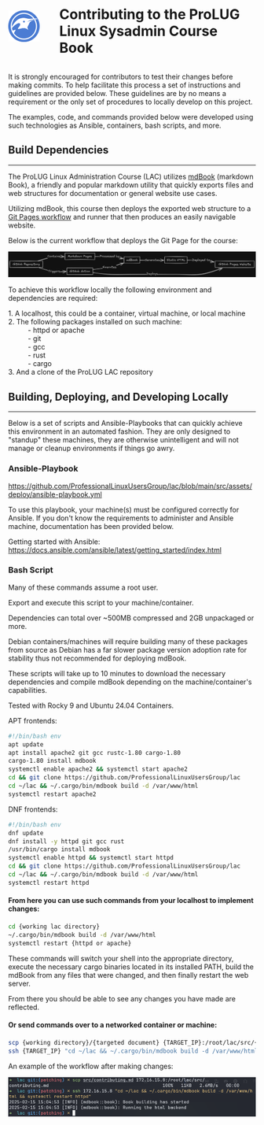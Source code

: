 <head>
  <style> .flex-container { display: flex; align-items: center; gap: 20px; } </style>
</head>
<div class="flex-container">
        <img src="https://github.com/ProfessionalLinuxUsersGroup/img/blob/main/Assets/Logos/ProLUG_Round_Transparent_LOGO.png?raw=true" width="64" height="64">
    <p>
        <h1>Contributing to the ProLUG Linux Sysadmin Course Book</h1>
    </p>
</div>

It is strongly encouraged for contributors to test their changes before making
commits. To help facilitate this process a set of instructions and guidelines
are provided below. These guidelines are by no means a requirement or the only
set of procedures to locally develop on this project.

The examples, code, and commands provided below were developed using such
technologies as Ansible, containers, bash scripts, and more.

## Build Dependencies

---

The ProLUG Linux Administration Course (LAC) utilizes [mdBook](https://github.com/rust-lang/mdBook)
(markdown Book), a friendly and popular markdown utility that quickly exports
files and web structures for documentation or general website use cases.

Utilizing mdBook, this course then deploys the exported web structure to a
[Git Pages workflow](https://docs.github.com/en/pages/getting-started-with-github-pages/using-custom-workflows-with-github-pages) and runner that then produces an easily navigable website.

Below is the current workflow that deploys the Git Page for the course:

<img src="./assets/images/flow.png"></img>

To achieve this workflow locally the following environment and dependencies are
required:

<dl>
    <dt>1. A localhost, this could be a container, virtual machine, or local machine</dt>
    <dt>2. The following packages installed on such machine:</dt>
    <dd>- httpd or apache</dd>
    <dd>- git</dd>
    <dd>- gcc</dd>
    <dd>- rust</dd>
    <dd>- cargo</dd>
    <dt>3. And a clone of the ProLUG LAC repository</dt>
</dl>

## Building, Deploying, and Developing Locally

---

Below is a set of scripts and Ansible-Playbooks that can quickly achieve this
environment in an automated fashion. They are only designed to "standup" these
machines, they are otherwise unintelligent and will not manage or cleanup
environments if things go awry.

### Ansible-Playbook

<https://github.com/ProfessionalLinuxUsersGroup/lac/blob/main/src/assets/deploy/ansible-playbook.yml>

To use this playbook, your machine(s) must be configured correctly for Ansible.
If you don't know the requirements to administer and Ansible machine, documentation
has been provided below.

Getting started with Ansible:  
<https://docs.ansible.com/ansible/latest/getting_started/index.html>

### Bash Script

Many of these commands assume a root user.

Export and execute this script to your machine/container.

<div class=warning>

Dependencies can total over ~500MB compressed and 2GB unpackaged or more.

Debian containers/machines will require building many of these packages from
source as Debian has a far slower package version adoption rate for stability
thus not recommended for deploying mdBook.

</div>

These scripts will take up to 10 minutes to download the necessary dependencies
and compile mdBook depending on the machine/container's capabilities.

Tested with Rocky 9 and Ubuntu 24.04 Containers.

APT frontends:

```bash
#!/bin/bash env
apt update
apt install apache2 git gcc rustc-1.80 cargo-1.80
cargo-1.80 install mdbook
systemctl enable apache2 && systemctl start apache2
cd && git clone https://github.com/ProfessionalLinuxUsersGroup/lac
cd ~/lac && ~/.cargo/bin/mdbook build -d /var/www/html
systemctl restart apache2
```

DNF frontends:

```bash
#!/bin/bash env
dnf update
dnf install -y httpd git gcc rust
/usr/bin/cargo install mdbook
systemctl enable httpd && systemctl start httpd
cd && git clone https://github.com/ProfessionalLinuxUsersGroup/lac
cd ~/lac && ~/.cargo/bin/mdbook build -d /var/www/html
systemctl restart httpd
```

#### From here you can use such commands from your localhost to implement changes:

```bash
cd {working lac directory}
~/.cargo/bin/mdbook build -d /var/www/html
systemctl restart {httpd or apache}
```

These commands will switch your shell into the appropriate directory, execute
the necessary cargo binaries located in its installed PATH, build the mdBook
from any files that were changed, and then finally restart the web server.

From there you should be able to see any changes you have made are reflected.

#### Or send commands over to a networked container or machine:

```bash
scp {working directory}/{targeted document} {TARGET_IP}:/root/lac/src/{targeted document}
ssh {TARGET_IP} "cd ~/lac && ~/.cargo/bin/mdbook build -d /var/www/html && systemctl restart httpd"
```

An example of the workflow after making changes:

<img src="./assets/images/workflow.png"></img>
